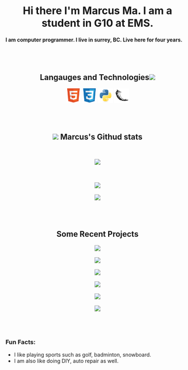 <div align="center">
    <h1>
        Hi there I'm Marcus Ma. I am a student in G10 at EMS.
    </h1>
</div>

<h4 align-=""center>
    I am computer programmer. I live in surrey, BC. Live here for four years.
</h4>
<br/>
<br/>

<h2 align="center">Langauges and Technologies<img src="https://media.giphy.com/media/WUlplcMpOCEmTGBtBW/giphy.gif" width="30"></h2>

<p align="center">
 <img src="https://github.com/devicons/devicon/blob/master/icons/html5/html5-original.svg" alt="react" width="40" height="40">

 <img src="https://github.com/devicons/devicon/blob/master/icons/css3/css3-original.svg" alt="react" width="40" height="40">

 <img src="https://github.com/devicons/devicon/blob/master/icons/python/python-original.svg" alt="react" width="40" height="40">

 <img src="https://github.com/devicons/devicon/blob/master/icons/flask/flask-original.svg" alt="react" width="40" height="40">
</p>
<br/>
<br/>

<div align="center">
<h2><img src="https://media1.giphy.com/media/WFZvB7VIXBgiz3oDXE/giphy.gif" height="20"> Marcus's Githud stats</h2>
</div>

<br/>
<p align="center">
    <a href="https://github.com/marcus1220">
    <img src="https://github-readme-stats.vercel.app/api?username=marcus1220&&show_icons=true&theme=radical"/>
    </a>
</p>
<br/>

<p align="center">
<a href="https://github.com/marcus1220">
<img src="https://github-readme-streak-stats.herokuapp.com/?user=marcus1220&theme=radical">

<p align="center">
<a href="https://github.com/marcus1220">
<img src="https://github-readme-stats.vercel.app/api/top-langs/?username=marcus1220&theme=radical&layout=compact&hide=c">
</a>
</p>

<br/>
<br/>

<h2 align="center">Some Recent Projects</h2>

<div align="center">
<a href="https://github.com/hangman"> <img src="https://github-readme-stats.vercel.app/api/pin/?username=marcus1220&repo=hangman&theme=radical" /></a>

<a href="https://github.com/todo-list"> <img src="https://github-readme-stats.vercel.app/api/pin/?username=marcus1220&repo=todo-list&theme=radical" /></a>

<a href="https://github.com/caesar-cipher"> <img src="https://github-readme-stats.vercel.app/api/pin/?username=marcus1220&repo=caesar-cipher&theme=radical" /></a>

<a href="https://github.com/AI-Flappy-Bird"> <img src="https://github-readme-stats.vercel.app/api/pin/?username=marcus1220&repo=AI-Flappy-Bird&theme=radical" /></a>

<a href="https://github.com/stop-data-analysis"> <img src="https://github-readme-stats.vercel.app/api/pin/?username=marcus1220&repo=stop-data-analysis&theme=radical" /></a>

<a href="https://github.com/great_evaluator"> <img src="https://github-readme-stats.vercel.app/api/pin/?username=marcus1220&repo=great_evaluator&theme=radical" /></a>
</div>



<br/>
<br/>

<h3 align="left">Fun Facts:</h3>
<ul>

  <li align="left"> I like playing sports such as golf, badminton, snowboard. </li>

  <li align="left"> I am also like doing DIY, auto repair as well. </li>

<ul/>


<br/>

<br />